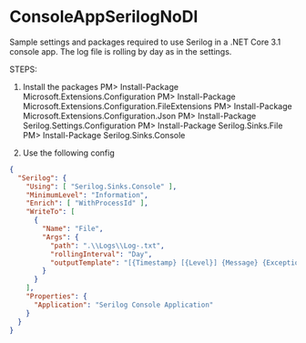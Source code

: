 # ConsoleAppSerilogNoDI
Sample settings and packages required to use Serilog in a .NET Core 3.1 console app.
The log file is rolling by day as in the settings.

STEPS:
1. Install the packages
  PM> Install-Package Microsoft.Extensions.Configuration
  PM> Install-Package Microsoft.Extensions.Configuration.FileExtensions
  PM> Install-Package Microsoft.Extensions.Configuration.Json
  PM> Install-Package Serilog.Settings.Configuration
  PM> Install-Package Serilog.Sinks.File
  PM> Install-Package Serilog.Sinks.Console

2. Use the following config
```json
{
  "Serilog": {
    "Using": [ "Serilog.Sinks.Console" ],
    "MinimumLevel": "Information",
    "Enrich": [ "WithProcessId" ],
    "WriteTo": [
      {
        "Name": "File",
        "Args": {
          "path": ".\\Logs\\Log-.txt",
          "rollingInterval": "Day",
          "outputTemplate": "[{Timestamp} [{Level}] {Message} {Exception} {NewLine}"
        }
      }
    ],
    "Properties": {
      "Application": "Serilog Console Application"
    }
  }
}
```
